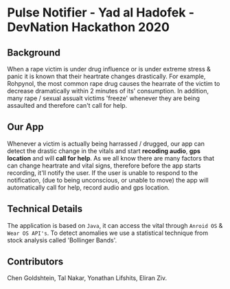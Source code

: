 # Pulse Notifier - Yad al Hadofek - DevNation Hackathon 2020
## Background
When a rape victim is under drug influence or is under extreme stress & panic it is known that their heartrate changes drastically. For example, Rohpynol, the most common rape drug
causes the hearrate of the victim to decrease dramatically within 2 minutes of its' consumption.
In addition, many rape / sexual assualt victims 'freeze' whenever they are being assaulted and therefore can't call for help. 

## Our App
Whenever a victim is actually being harrassed / drugged, our app can detect the drastic change in the vitals and start **recoding audio**, **gps location** and will **call for help**.
As we all know there are many factors that can change heartrate and vital signs, therefore before the app starts recording, it'll notify the user.
If the user is unable to respond to the notification, (due to being unconscious, or unable to move) the app will automatically call for help, record audio and gps location.

## Technical Details
The application is based on `Java`, it can access the vital through `Anroid OS` & `Wear OS API's`. To detect anomalies we use a statistical technique from stock analysis called 'Bollinger Bands'. 

## Contributors
Chen Goldshtein, Tal Nakar, Yonathan Lifshits, Eliran Ziv.
